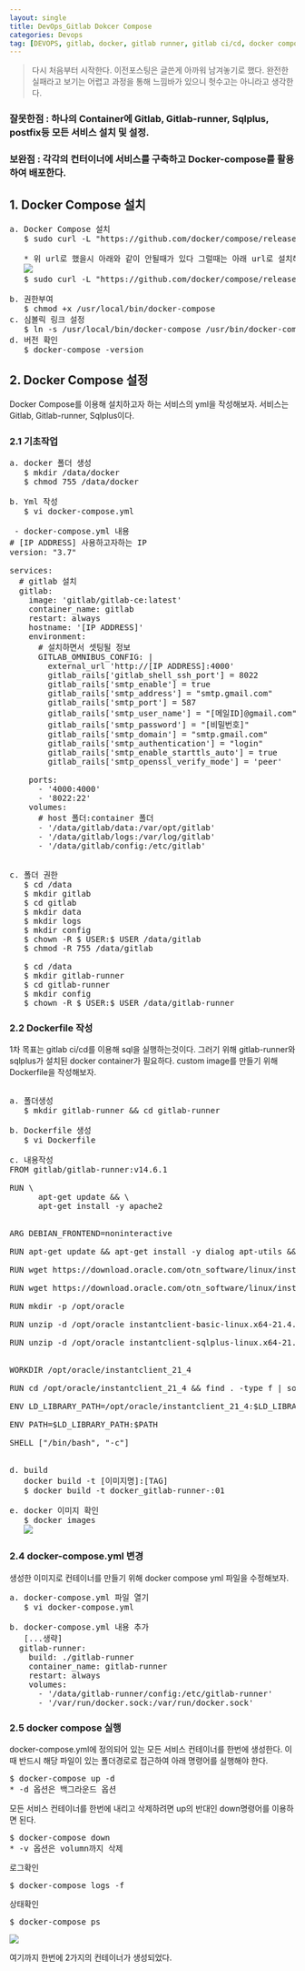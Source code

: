 ```yaml
---
layout: single
title: DevOps_Gitlab Dokcer Compose
categories: Devops
tag: [DEVOPS, gitlab, docker, gitlab runner, gitlab ci/cd, docker compose]
---
```


> 다시 처음부터 시작한다. 이전포스팅은 글쓴게 아까워 남겨놓기로 했다. 완전한 실패라고 보기는 어렵고 과정을 통해 느낌바가 있으니
> 헛수고는 아니라고 생각한다.

### 잘못한점 : 하나의 Container에 Gitlab, Gitlab-runner, Sqlplus, postfix등 모든 서비스 설치 및 설정. 
### 보완점 : 각각의 컨터이너에 서비스를 구축하고 Docker-compose를 활용하여 배포한다.


## 1. Docker Compose 설치
<pre>
a. Docker Compose 설치
   $ sudo curl -L "https://github.com/docker/compose/releases/download/1.24.1/docker-compose-$ (uname -s)-$ (uname -m)" -o /usr/local/bin/docker-compose

   * 위 url로 했을시 아래와 같이 안될때가 있다 그럴때는 아래 url로 설치해보자
   <img src="../images/img_41.png"/>
   $ sudo curl -L "https://github.com/docker/compose/releases/download/1.24.0/docker-compose-$(uname -s)-$(uname -m)" -o /usr/local/bin/docker-compose

b. 권한부여
   $ chmod +x /usr/local/bin/docker-compose
c. 심볼릭 링크 설정
   $ ln -s /usr/local/bin/docker-compose /usr/bin/docker-compose
d. 버전 확인
   $ docker-compose -version 
</pre>


## 2. Docker Compose 설정
Docker Compose를 이용해 설치하고자 하는 서비스의 yml을 작성해보자.
서비스는 Gitlab, Gitlab-runner, Sqlplus이다.  

### 2.1 기초작업
<pre>
a. docker 폴더 생성
   $ mkdir /data/docker
   $ chmod 755 /data/docker

b. Yml 작성
   $ vi docker-compose.yml

 - docker-compose.yml 내용
# [IP ADDRESS] 사용하고자하는 IP
version: "3.7"
    
services:
  # gitlab 설치
  gitlab:
    image: 'gitlab/gitlab-ce:latest'
    container_name: gitlab
    restart: always
    hostname: '[IP ADDRESS]'
    environment:
      # 설치하면서 셋팅될 정보
      GITLAB_OMNIBUS_CONFIG: |
        external_url 'http://[IP ADDRESS]:4000'
        gitlab_rails['gitlab_shell_ssh_port'] = 8022
        gitlab_rails['smtp_enable'] = true
        gitlab_rails['smtp_address'] = "smtp.gmail.com"
        gitlab_rails['smtp_port'] = 587
        gitlab_rails['smtp_user_name'] = "[메일ID]@gmail.com"
        gitlab_rails['smtp_password'] = "[비밀번호]"
        gitlab_rails['smtp_domain'] = "smtp.gmail.com"
        gitlab_rails['smtp_authentication'] = "login"
        gitlab_rails['smtp_enable_starttls_auto'] = true
        gitlab_rails['smtp_openssl_verify_mode'] = 'peer'
        
    ports:
      - '4000:4000'
      - '8022:22'
    volumes:
      # host 폴더:container 폴더
      - '/data/gitlab/data:/var/opt/gitlab'
      - '/data/gitlab/logs:/var/log/gitlab'
      - '/data/gitlab/config:/etc/gitlab'


c. 폴더 권한
   $ cd /data
   $ mkdir gitlab
   $ cd gitlab
   $ mkdir data
   $ mkdir logs
   $ mkdir config
   $ chown -R $ USER:$ USER /data/gitlab
   $ chmod -R 755 /data/gitlab
   
   $ cd /data
   $ mkdir gitlab-runner
   $ cd gitlab-runner
   $ mkdir config
   $ chown -R $ USER:$ USER /data/gitlab-runner
</pre>


### 2.2 Dockerfile 작성
1차 목표는 gitlab ci/cd를 이용해 sql을 실행하는것이다. 그러기 위해
gitlab-runner와 sqlplus가 설치된 docker container가 필요하다. custom image를 만들기 위해 Dockerfile을 작성해보자.

<pre>

a. 폴더생성
   $ mkdir gitlab-runner && cd gitlab-runner

b. Dockerfile 생성
   $ vi Dockerfile

c. 내용작성
FROM gitlab/gitlab-runner:v14.6.1

RUN \
      apt-get update && \
      apt-get install -y apache2


ARG DEBIAN_FRONTEND=noninteractive

RUN apt-get update && apt-get install -y dialog apt-utils && apt-get install -y wget && apt-get install -y unzip && apt-get install libaio1 libaio-dev && apt install jsonnet

RUN wget https://download.oracle.com/otn_software/linux/instantclient/214000/instantclient-basic-linux.x64-21.4.0.0.0dbru.zip

RUN wget https://download.oracle.com/otn_software/linux/instantclient/214000/instantclient-sqlplus-linux.x64-21.4.0.0.0dbru.zip

RUN mkdir -p /opt/oracle

RUN unzip -d /opt/oracle instantclient-basic-linux.x64-21.4.0.0.0dbru.zip

RUN unzip -d /opt/oracle instantclient-sqlplus-linux.x64-21.4.0.0.0dbru.zip


WORKDIR /opt/oracle/instantclient_21_4

RUN cd /opt/oracle/instantclient_21_4 && find . -type f | sort

ENV LD_LIBRARY_PATH=/opt/oracle/instantclient_21_4:$LD_LIBRARY_PATH

ENV PATH=$LD_LIBRARY_PATH:$PATH

SHELL ["/bin/bash", "-c"]


d. build
   docker build -t [이미지명]:[TAG]
   $ docker build -t docker_gitlab-runner-:01

e. docker 이미지 확인
   $ docker images
   <img src="../images/img_30.png"/>
</pre>

### 2.4 docker-compose.yml 변경

생성한 이미지로 컨테이너를 만들기 위해 docker compose yml 파일을 수정해보자.

<pre>
a. docker-compose.yml 파일 열기
   $ vi docker-compose.yml

b. docker-compose.yml 내용 추가
   [...생략]
  gitlab-runner:
    build: ./gitlab-runner
    container_name: gitlab-runner
    restart: always
    volumes:
      - '/data/gitlab-runner/config:/etc/gitlab-runner'
      - '/var/run/docker.sock:/var/run/docker.sock'
</pre>

### 2.5 docker compose 실행
docker-compose.yml에 정의되어 있는 모든 서비스 컨테이너를 한번에 생성한다.
이때 반드시 해당 파일이 있는 폴더경로로 접근하여 아래 명령어를 실행해야 한다.
<pre>
$ docker-compose up -d
* -d 옵션은 백그라운드 옵션
</pre>
모든 서비스 컨테이너를 한번에 내리고 삭제하려면 up의 반대인 down명령어를 이용하면 된다.
<pre>
$ docker-compose down
* -v 옵션은 volumn까지 삭제
</pre>
로그확인
<pre>
$ docker-compose logs -f
</pre>
상태확인
<pre>
$ docker-compose ps
</pre>
<img src="../images/img_29.png"/>

여기까지 한번에 2가지의 컨테이너가 생성되었다.


[//]: # (아래 참조링크는 ubuntu 이미지를 만들었을때 내가 겪었던 멘붕을 잘 정리해주신분이 계셔서 남겨두었다.)

[//]: # (>참조 : https://www.popit.kr/%EA%B0%9C%EB%B0%9C%EC%9E%90%EA%B0%80-%EC%B2%98%EC%9D%8C-docker-%EC%A0%91%ED%95%A0%EB%95%8C-%EC%98%A4%EB%8A%94-%EB%A9%98%EB%B6%95-%EB%AA%87%EA%B0%80%EC%A7%80/)

[//]: # (FROM ubuntu:18.04)

[//]: # ()
[//]: # (RUN \\)

[//]: # (      apt-get update && \\)

[//]: # (      apt-get install -y apache2)

[//]: # ()
[//]: # (ARG DEBIAN_FRONTEND=noninteractive)

[//]: # (RUN apt-get update && apt-get install -y dialog apt-utils && apt-get install -y wget && apt-get install -y unzip && apt-get install libaio1 libaio-dev)

[//]: # (RUN wget https://download.oracle.com/otn_software/linux/instantclient/214000/instantclient-basic-linux.x64-21.4.0.0.0dbru.zip)

[//]: # (RUN wget https://download.oracle.com/otn_software/linux/instantclient/214000/instantclient-sqlplus-linux.x64-21.4.0.0.0dbru.zip)

[//]: # (RUN mkdir -p /opt/oracle)

[//]: # (RUN unzip -d /opt/oracle instantclient-basic-linux.x64-21.4.0.0.0dbru.zip)

[//]: # (RUN unzip -d /opt/oracle instantclient-sqlplus-linux.x64-21.4.0.0.0dbru.zip)

[//]: # ()
[//]: # (WORKDIR /opt/oracle/instantclient_21_4)

[//]: # (RUN cd /opt/oracle/instantclient_21_4 && find . -type f | sort)

[//]: # (ENV LD_LIBRARY_PATH=/opt/oracle/instantclient_21_4:$ LD_LIBRARY_PATH)

[//]: # (ENV PATH=$ LD_LIBRARY_PATH:$ PATH)

[//]: # ()
[//]: # (EXPOSE 80)

[//]: # (SHELL ["/bin/bash", "-c"])

[//]: # ()


[//]: # ()


[//]: # (</pre>)

